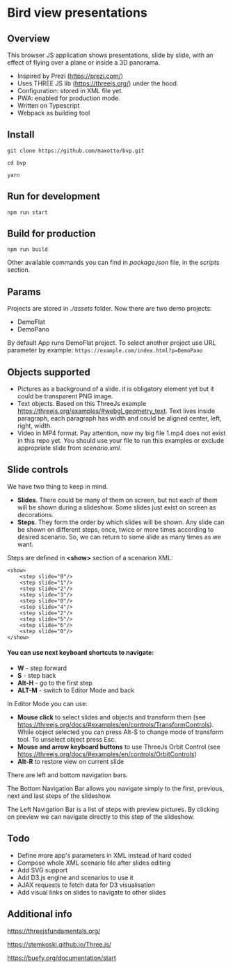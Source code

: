 # Bird view presentations

## Overview

This browser JS application shows presentations, slide by slide, with an effect of flying over a plane or inside a 3D panorama.

* Inspired by Prezi (https://prezi.com/)
* Uses THREE JS lib (https://threejs.org/) under the hood.
* Configuration: stored in XML file yet.
* PWA: enabled for production mode.
* Written on Typescript 
* Webpack as building tool

## Install

`
git clone https://github.com/maxotto/bvp.git
`

`
cd bvp
`

`
yarn
`

## Run for development

`
npm run start
`

## Build for production

`
npm run build
`

Other available commands you can find in _package.json_ file, in the _scripts_ section.

## Params
Projects are stored in _./assets_ folder. Now there are two demo projects:
* DemoFlat
* DemoPano 

By default App runs DemoFlat project. To select another project use URL parameter by example:
`https://example.com/index.html?p=DemoPano`

## Objects supported
* Pictures as a background of a slide. it is obligatory element yet but it could be transparent PNG image.
* Text objects. Based on this ThreeJs example https://threejs.org/examples/#webgl_geometry_text. Text lives inside paragraph, each paragraph has width and could be aligned center, left, right, width.
* Video in MP4 format. Pay attention, now my big file 1.mp4 does not exist in this repo yet. You should use your file to run this examples or exclude appropriate slide from _scenario.xml_.  

## Slide controls
We have two thing to keep in mind. 

* **Slides**. There could be many of them on screen, but not each of them will be shown during a slideshow. Some slides just exist on screen as decorations.
* **Steps**. They form the order by which slides will be shown. Any slide can be shown on different steps, once, twice or more times according to desired scenario. So, we can return to some slide as many times as we want.
  

Steps are defined in **<**show**>** section of a scenarion XML:
```
<show>
    <step slide="0"/>
    <step slide="1"/>
    <step slide="2"/>
    <step slide="3"/>
    <step slide="0"/>
    <step slide="4"/>
    <step slide="2"/>
    <step slide="5"/>
    <step slide="6"/>
    <step slide="0"/>
</show>
```
 

#### You can use next keyboard shortcuts to navigate:

* **W** - step forward
* **S** - step back
* **Alt-H** - go to the first step
* **ALT-M** - switch to Editor Mode and back

In Editor Mode you can use:

* **Mouse click** to select slides and objects and transform them (see https://threejs.org/docs/#examples/en/controls/TransformControls). While object selected you can press Alt-S to change mode of transform tool. To unselect object press Esc.
* **Mouse and arrow keyboard buttons** to use ThreeJs Orbit Control (see https://threejs.org/docs/#examples/en/controls/OrbitControls)
* **Alt-R** to restore view on current slide  

There are left and bottom navigation bars. 

The Bottom Navigation Bar allows you navigate simply to the first, previous, next and last steps of the slideshow.

The Left Navigation Bar is a list of steps with preview pictures. By clicking on preview we can navigate directly to this step of the slideshow.

## Todo
* Define more app's parameters in XML instead of hard coded
* Compose whole XML scenario file after slides editing
* Add SVG support
* Add D3.js engine and scenarios to use it
* AJAX requests to fetch data for D3 visualisation 
* Add visual links on slides to navigate to other slides


## Additional info
https://threejsfundamentals.org/

https://stemkoski.github.io/Three.js/

https://buefy.org/documentation/start
